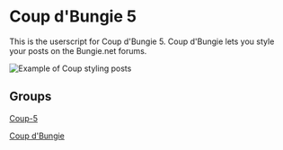 Coup d'Bungie 5
===============

This is the userscript for Coup d'Bungie 5. Coup d'Bungie lets you style your 
posts on the Bungie.net forums.

![Example of Coup styling posts](http://i.imgur.com/6qjiz.png)

## Groups

[Coup-5](https://www.bungie.net/fanclub/coup5/Group/GroupHome.aspx)

[Coup d'Bungie](https://www.bungie.net/fanclub/coupdbungie/Group/GroupHome.aspx)
